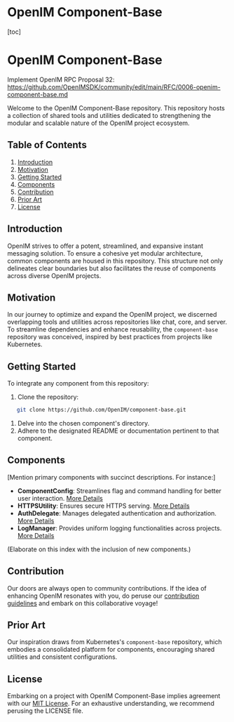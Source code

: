 # OpenIM Component-Base

[toc]

# OpenIM Component-Base

Implement OpenIM RPC Proposal 32: https://github.com/OpenIMSDK/community/edit/main/RFC/0006-openim-component-base.md

Welcome to the OpenIM Component-Base repository. This repository hosts a collection of shared tools and utilities dedicated to strengthening the modular and scalable nature of the OpenIM project ecosystem.

## Table of Contents

1. [Introduction](#introduction)
2. [Motivation](#motivation)
3. [Getting Started](#getting-started)
4. [Components](#components)
5. [Contribution](#contribution)
6. [Prior Art](#prior-art)
7. [License](#license)

## Introduction

OpenIM strives to offer a potent, streamlined, and expansive instant messaging solution. To ensure a cohesive yet modular architecture, common components are housed in this repository. This structure not only delineates clear boundaries but also facilitates the reuse of components across diverse OpenIM projects.

## Motivation

In our journey to optimize and expand the OpenIM project, we discerned overlapping tools and utilities across repositories like chat, core, and server. To streamline dependencies and enhance reusability, the `component-base` repository was conceived, inspired by best practices from projects like Kubernetes.

## Getting Started

To integrate any component from this repository:

1. Clone the repository:

```bash
   git clone https://github.com/OpenIM/component-base.git
```

1. Delve into the chosen component's directory.
2. Adhere to the designated README or documentation pertinent to that component.

## Components

[Mention primary components with succinct descriptions. For instance:]

- **ComponentConfig**: Streamlines flag and command handling for better user interaction. [More Details](/path-to-componentConfig-readme)
- **HTTPSUtility**: Ensures secure HTTPS serving. [More Details](/path-to-httpsUtility-readme)
- **AuthDelegate**: Manages delegated authentication and authorization. [More Details](/path-to-authDelegate-readme)
- **LogManager**: Provides uniform logging functionalities across projects. [More Details](/path-to-logManager-readme)

(Elaborate on this index with the inclusion of new components.)

## Contribution

Our doors are always open to community contributions. If the idea of enhancing OpenIM resonates with you, do peruse our [contribution guidelines](/path-to-contribution-guide) and embark on this collaborative voyage!

## Prior Art

Our inspiration draws from Kubernetes's `component-base` repository, which embodies a consolidated platform for components, encouraging shared utilities and consistent configurations.

## License

Embarking on a project with OpenIM Component-Base implies agreement with our [MIT License](/path-to-license-file). For an exhaustive understanding, we recommend perusing the LICENSE file.
